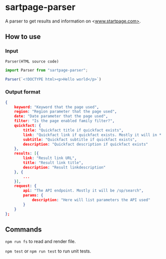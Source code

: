 # sartpage-parser

A parser to get results and information on <www.startpage.com>.

## How to use

### Input

`Parser(HTML source code)`

```js
import Parser from "sartpage-parser";

Parser(`<!DOCTYPE html><p>Hello world</p>`)
```

### Output format

```json
{
    keyword: "Keyword that the page used",
    region: "Region parameter that the page used",
    date: "Date parameter that the page used",
    filter: "Is the page enabled family filter?",
    quickfact: {
        title: "Quickfact title if quickfact exists",
        link: "Quickfact link if quickfact exists. Mostly it will in *.wikipedia.org",
        subtitle: "Quickfact subtitle if quickfact exists",
        description: "Quickfact description if quickfact exists"
    },
    results: [{
        link: "Result link URL",
        title: "Result link title",
        description: "Result linkdescription"
    }, {
        ...
    }],
    request: {
        api: "The API endpoint. Mostly it will be /sp/search",
        params: {
            description: "Here will list parameters the API used"
        }
    }
};
```

## Commands

`npm run fs` to read and render file.

`npm test` or `npm run test` to run unit tests.
